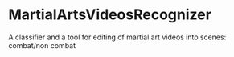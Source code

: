 # MartialArtsVideosRecognizer
A classifier and a tool for editing of martial art videos into scenes: combat/non combat
